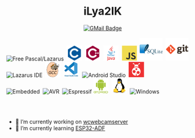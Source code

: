 <h1 align="center">iLya2IK</h1>

<div align="center">
<a href="mailto:sggdev.im@gmail.com">
   <img src="https://img.shields.io/github/followers/iLya2IK?style=for-the-badge" alt="GMail Badge"/>
</div>
<div align="center">
</a><img src="https://komarev.com/ghpvc/?username=iLya2IK&style=for-the-badge&color=blue" alt=""/>
</div>
<div>   
  <img src="https://wiki.freepascal.org/images/2/25/paw.png" title="Free Pascal/Lazarus"  alt="Free Pascal/Lazarus" height="40" width="auto" />&nbsp;  
  <img src="https://github.com/devicons/devicon/blob/master/icons/c/c-plain.svg" title="C"  alt="C" width="40" height="40"/>&nbsp;  
  <img src="https://github.com/devicons/devicon/blob/master/icons/cplusplus/cplusplus-plain.svg" title="C++"  alt="C++" width="40" height="40"/>&nbsp;    <img src="https://github.com/devicons/devicon/blob/master/icons/java/java-original-wordmark.svg" title="Java" alt="Java" width="40" height="40"/>&nbsp;  
  <img src="https://github.com/devicons/devicon/blob/master/icons/javascript/javascript-original.svg" title="JavaScript" alt="JavaScript" width="40" height="40"/>&nbsp;  
  <img src="https://github.com/devicons/devicon/blob/master/icons/sqlite/sqlite-original-wordmark.svg" title="Sqlite" alt="Sqlite" width="60" height="60"/>&nbsp;
  <img src="https://github.com/devicons/devicon/blob/master/icons/git/git-original-wordmark.svg" title="Git" **alt="Git" width="60" height="60"/>
</div>

<div>
<img src="https://wiki.freepascal.org/images/f/fd/Lazarus-icons-lpr-proposal-bpsoftware.png" title="Lazarus IDE" alt="Lazarus IDE" width="40" height="40"/>&nbsp;
<img src="https://github.com/devicons/devicon/blob/master/icons/gcc/gcc-original.svg" title="GCC" alt="GCC" width="40" height="40"/>&nbsp;
<img src="https://github.com/devicons/devicon/blob/master/icons/vscode/vscode-original-wordmark.svg" title="VSCode" alt="VSCode" width="40" height="40"/>&nbsp;
<img src="https://upload.wikimedia.org/wikipedia/commons/9/92/Android_Studio_Trademark.svg" title="Android Studio"  alt="Android Studio" height="40" width="auto"/>&nbsp;        
<img src="https://github.com/iLya2IK/iLya2IK/blob/main/avr_studio.png?raw=true" title="AVR Studio"  alt="AVR Studio" height="40" width="auto"/>&nbsp;  
</div>

<div>
  <img src="https://wiki.freepascal.org/images/d/da/Embedded_Logo.png" title="Embedded"  alt="Embedded" width="40" height="40"/>&nbsp;   
  <img src="https://upload.wikimedia.org/wikipedia/commons/9/96/Avr_logo.svg" title="AVR"  alt="AVR" height="40" width="auto"/>&nbsp;     
  <img src="https://www.espressif.com/sites/all/themes/espressif/logo-black.svg" title="Espressif"  alt="Espressif" height="40" width="auto">
  <img src="https://github.com/devicons/devicon/blob/master/icons/android/android-plain-wordmark.svg" title="Android"  alt="Android" width="40" height="40"/>&nbsp;  
  <img src="https://github.com/devicons/devicon/blob/master/icons/linux/linux-original.svg" title="Linux" alt="Linux" width="40" height="40"/>&nbsp;   
  <img src="https://wiki.freepascal.org/images/3/35/Logo_Windows_01.png" title="Windows"  alt="Windows" width="40" height="40"/>&nbsp;     
</div>


<br></br>

- 🔭 I’m currently working on [wcwebcamserver](https://github.com/iLya2IK/wcwebcamserver)
- 🌱 I’m currently learning [ESP32-ADF](https://github.com/OLIMEX/ESP32-ADF)
